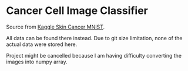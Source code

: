 # Cancer Cell Image Classifier  

Source from [Kaggle Skin Cancer MNIST](https://www.kaggle.com/kmader/skin-cancer-mnist-ham10000/downloads/skin-cancer-mnist-ham10000.zip/2). 

All data can be found there instead. Due to git size limitation, none of the actual data were stored here.


Project might be cancelled because I am having difficulty converting the images into numpy array.
